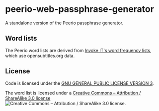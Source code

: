 # peerio-web-passphrase-generator

A standalone version of the Peerio passphrase generator. 

## Word lists

The Peerio word lists are derived from [Invoke IT's word frequency lists](https://invokeit.wordpress.com/frequency-word-lists/), which use opensubtitles.org data.

## License 

Code is licensed under the [GNU GENERAL PUBLIC LICENSE VERSION 3](LICENSE.txt).

The word list is licensed under a [Creative Commons – Attribution / ShareAlike 3.0 license](http://creativecommons.org/licenses/by-sa/3.0/) ![Creative Commons – Attribution / ShareAlike 3.0 license](https://i.creativecommons.org/l/by-sa/3.0/80x15.png). 
